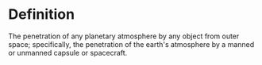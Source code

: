# Definition

The penetration of any planetary atmosphere by any object from outer
space; specifically, the penetration of the earth's atmosphere by a
manned or unmanned capsule or spacecraft.

